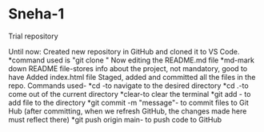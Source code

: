 # Sneha-1
Trial repository

Until now:
Created new repository in GitHub and cloned it to VS Code. 
*command used is "git clone <url>"
Now editing the README.md file
*md-mark down
README file-stores info about the project, not mandatory, good to have
Added index.html file
Staged, added and committed all the files in the repo.
Commands used- 
*cd <name of directory>-to navigate to the desired directory
*cd .-to come out of the current directory
*clear-to clear the terminal
*git add <file name>- to add file to the directory
*git commit -m "message"- to commit files to Git Hub (after committing, when we refresh GitHub, the changes made here must reflect there)
*git push origin main- to push code to GitHub


